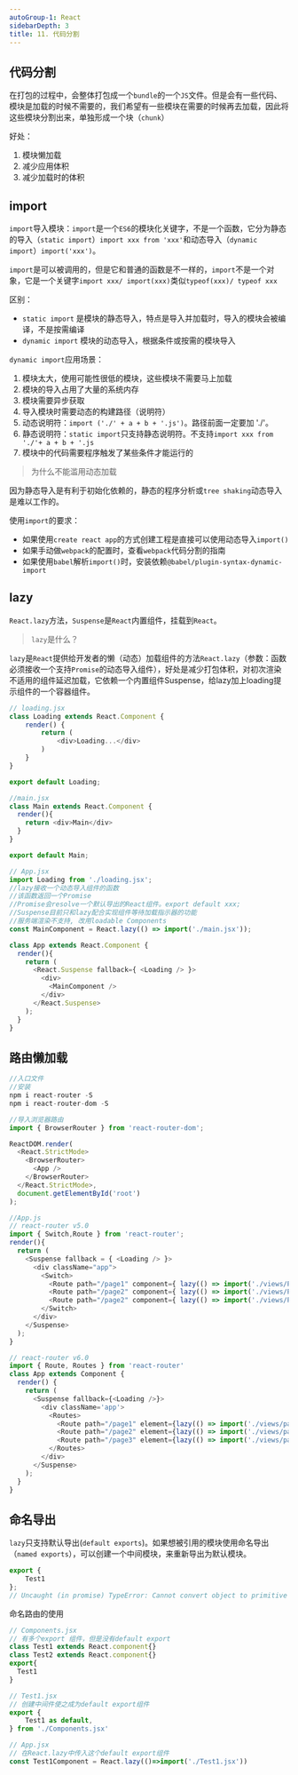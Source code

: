```yaml
---
autoGroup-1: React
sidebarDepth: 3
title: 11. 代码分割
---
```


## 代码分割
在打包的过程中，会整体打包成一个`bundle`的一个`JS`文件。但是会有一些代码、模块是加载的时候不需要的，我们希望有一些模块在需要的时候再去加载，因此将这些模块分割出来，单独形成一个块（`chunk`）

好处：
1. 模块懒加载
2. 减少应用体积
3. 减少加载时的体积

## import
`import`导入模块：`import`是一个`ES6`的模块化关键字，不是一个函数，它分为静态的导入（`static import`）`import xxx from 'xxx'`和动态导入（`dynamic import`）`import('xxx')`。

`import`是可以被调用的，但是它和普通的函数是不一样的，`import`不是一个对象，它是一个关键字`import xxx/ import(xxx)`类似`typeof(xxx)/ typeof xxx`

区别：
- `static import` 是模块的静态导入，特点是导入并加载时，导入的模块会被编译，不是按需编译
- `dynamic import` 模块的动态导入，根据条件或按需的模块导入

`dynamic import`应用场景：
1. 模块太大，使用可能性很低的模块，这些模块不需要马上加载
2. 模块的导入占用了大量的系统内存
3. 模块需要异步获取
4. 导入模块时需要动态的构建路径（说明符） 
5. 动态说明符：`import ('./' + a + b + '.js')`。路径前面一定要加 './'。
6. 静态说明符：`static import`只支持静态说明符。不支持`import xxx from './'+ a + b + '.js`
7. 模块中的代码需要程序触发了某些条件才能运行的

> 为什么不能滥用动态加载

因为静态导入是有利于初始化依赖的，静态的程序分析或`tree shaking`动态导入是难以工作的。

使用`import`的要求：
- 如果使用`create react app`的方式创建工程是直接可以使用动态导入`import()`
- 如果手动做`webpack`的配置时，查看`webpack`代码分割的指南
- 如果使用`babel`解析`import()`时，安装依赖`@babel/plugin-syntax-dynamic-import` 


## lazy

`React.lazy`方法，`Suspense`是`React`内置组件，挂载到`React`。

> `lazy`是什么？

`lazy`是`React`提供给开发者的懒（动态）加载组件的方法`React.lazy`（参数：函数必须接收一个支持`Promise`的动态导入组件），好处是减少打包体积，对初次渲染不适用的组件延迟加载，它依赖一个内置组件Suspense，给lazy加上loading提示组件的一个容器组件。

```javascript
// loading.jsx
class Loading extends React.Component {
    render() {
        return (
            <div>Loading...</div>
        )
    }
}

export default Loading;

//main.jsx
class Main extends React.Component {
  render(){
    return <div>Main</div>
  }
}

export default Main;

// App.jsx
import Loading from './loading.jsx';
//lazy接收一个动态导入组件的函数
//该函数返回一个Promise
//Promise会resolve一个默认导出的React组件。export default xxx;
//Suspense目前只和lazy配合实现组件等待加载指示器的功能
//服务端渲染不支持, 改用loadable Components
const MainComponent = React.lazy(() => import('./main.jsx'));

class App extends React.Component { 
  render(){
    return (
      <React.Suspense fallback={ <Loading /> }>
        <div>
          <MainComponent />
        </div>
      </React.Suspense>
    );
  }
}
```

## 路由懒加载
```javascript
//入口文件
//安装
npm i react-router -S 
npm i react-router-dom -S 

//导入浏览器路由
import { BrowserRouter } from 'react-router-dom';

ReactDOM.render(
  <React.StrictMode>
    <BrowserRouter>
      <App />
    </BrowserRouter>
  </React.StrictMode>,
  document.getElementById('root')
);
```
```javascript
//App.js 
// react-router v5.0
import { Switch,Route } from 'react-router';
render(){
  return (
    <Suspense fallback = { <Loading /> }>
      <div className="app">
        <Switch>
          <Route path="/page1" component={ lazy(() => import('./views/Page1')) } />
          <Route path="/page2" component={ lazy(() => import('./views/Page2')) } />
          <Route path="/page2" component={ lazy(() => import('./views/Page3')) } />
        </Switch>
      </div>
    </Suspense>
  );
}

// react-router v6.0
import { Route, Routes } from 'react-router'
class App extends Component {
  render() {
    return (
      <Suspense fallback={<Loading />}>
        <div className='app'>
          <Routes>
            <Route path="/page1" element={lazy(() => import('./views/page1.jsx'))}></Route>
            <Route path="/page2" element={lazy(() => import('./views/page2.jsx'))}></Route>
            <Route path="/page3" element={lazy(() => import('./views/page3.jsx'))}></Route>
          </Routes>
        </div>
      </Suspense>
    );
  }
}
```


## 命名导出

`lazy`只支持默认导出(`default exports`)。如果想被引用的模块使用命名导出（`named exports`），可以创建一个中间模块，来重新导出为默认模块。

```javascript
export {
    Test1
};
// Uncaught (in promise) TypeError: Cannot convert object to primitive value
```
命名路由的使用
```javascript
// Components.jsx 
// 有多个export 组件，但是没有default export
class Test1 extends React.component{}
class Test2 extends React.component{}
export{
  Test1
}

// Test1.jsx
// 创建中间件使之成为default export组件
export {
    Test1 as default,
} from './Components.jsx'

// App.jsx
// 在React.lazy中传入这个default export组件
const Test1Component = React.lazy(()=>import('./Test1.jsx'))
```
